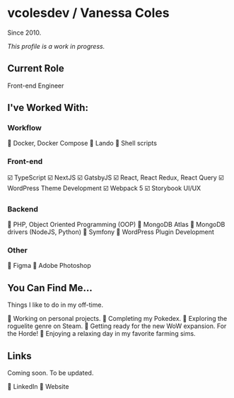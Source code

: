 # vcolesdev / Vanessa Coles

Since 2010.

*This profile is a work in progress.* 

## Current Role

Front-end Engineer

## I've Worked With:

### Workflow

:large_orange_diamond: Docker, Docker Compose 
:large_orange_diamond: Lando 
:large_orange_diamond: Shell scripts 

### Front-end

:ballot_box_with_check: TypeScript
:ballot_box_with_check: NextJS
:ballot_box_with_check: GatsbyJS
:ballot_box_with_check: React, React Redux, React Query
:ballot_box_with_check: WordPress Theme Development
:ballot_box_with_check: Webpack 5
:ballot_box_with_check: Storybook UI/UX

### Backend

:large_orange_diamond: PHP, Object Oriented Programming (OOP) 
:large_orange_diamond: MongoDB Atlas 
:large_orange_diamond: MongoDB drivers (NodeJS, Python) 
:large_orange_diamond: Symfony 
:large_orange_diamond: WordPress Plugin Development 

### Other

:large_orange_diamond: Figma 
:large_orange_diamond: Adobe Photoshop 

## You Can Find Me...

Things I like to do in my off-time.

:large_orange_diamond: Working on personal projects. 
:large_orange_diamond: Completing my Pokedex. 
:large_orange_diamond: Exploring the roguelite genre on Steam. 
:large_orange_diamond: Getting ready for the new WoW expansion. For the Horde! 
:large_orange_diamond: Enjoying a relaxing day in my favorite farming sims. 

## Links

Coming soon.  To be updated.

:large_orange_diamond: LinkedIn 
:large_orange_diamond: Website 
